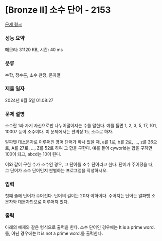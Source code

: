 # [Bronze II] 소수 단어 - 2153 

[문제 링크](https://www.acmicpc.net/problem/2153) 

### 성능 요약

메모리: 31120 KB, 시간: 40 ms

### 분류

수학, 정수론, 소수 판정, 문자열

### 제출 일자

2024년 6월 5일 01:08:27

### 문제 설명

<p>소수란 1과 자기 자신으로만 나누어떨어지는 수를 말한다. 예를 들면 1, 2, 3, 5, 17, 101, 10007 등이 소수이다. 이 문제에서는 편의상 1도 소수로 하자.</p>

<p>알파벳 대소문자로 이루어진 영어 단어가 하나 있을 때, a를 1로, b를 2로, …, z를 26으로, A를 27로, …, Z를 52로 하여 그 합을 구한다. 예를 들어 cyworld는 합을 구하면 100이 되고, abcd는 10이 된다.</p>

<p>이와 같이 구한 수가 소수인 경우, 그 단어를 소수 단어라고 한다. 단어가 주어졌을 때, 그 단어가 소수 단어인지 판별하는 프로그램을 작성하시오.</p>

### 입력 

 <p>첫째 줄에 단어가 주어진다. 단어의 길이는 20자 이하이다. 주어지는 단어는 알파벳 소문자와 대문자만으로 이루어져 있다.</p>

### 출력 

 <p>아래의 예제와 같은 형식으로 출력을 한다. 소수 단어인 경우에는 It is a prime word.를, 아닌 경우에는 It is not a prime word.를 출력한다.</p>

